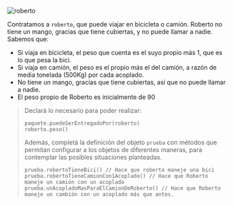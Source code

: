 ![roberto](https://upload.wikimedia.org/wikipedia/commons/thumb/e/e1/Truckdriver.jpg/320px-Truckdriver.jpg)

Contratamos a `roberto`, que puede viajar en bicicleta o camión. Roberto no tiene un mango, gracias que tiene cubiertas, y no puede llamar a nadie.
Sabemos que: 

* Si viaja en bicicleta, el peso que cuenta es el suyo propio más 1, que es lo que pesa la bici. 
* Si viaja en camión, el peso es el propio más el del camión, a razón de media tonelada (500Kg) por cada acoplado. 
* No tiene un mango, gracias que tiene cubiertas, así que no puede llamar a nadie. 
* El peso propio de Roberto es inicialmente de 90

> Declará lo necesario para poder realizar:
> 
> ```wollok
> paquete.puedeSerEntregadoPor(roberto)
> roberto.peso()
> ```
> 
> Además, completá la definición del objeto `prueba` con métodos que permitan configurar a los objetos de diferentes maneras, para contemplar las posibles situaciones planteadas.
>
> ```wollok
> prueba.robertoTieneBici() // Hace que roberto maneje una bici
> prueba.robertoTieneCamionCon1Acoplado() // Hace que Roberto maneje un camión con un acoplado
> prueba.unAcopladoMasParaElCamionDeRoberto() // Hace que Roberto maneje un cambión con un acoplado más que antes.  
> ```
>